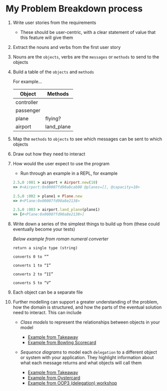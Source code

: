 My Problem Breakdown process
============================

1. Write user stories from the requirements
    - These should be user-centric, with a clear statement of value that this feature will give them
 
2. Extract the nouns and verbs from the first user story

3. Nouns are the `objects`, verbs are the `messages` or `methods` to send to the objects

4. Build a table of the `objects` and `methods`

    For example...

    Object | Methods
    -------------------- | -----------------------
    controller | 
    passenger | 
    plane | flying?
    airport | land_plane


5. Map the `methods` to `objects` to see which messages can be sent to which objects

6. Draw out how they need to interact

7. How would the user expect to use the program
    - Run through an example in a REPL, for example

    ```ruby
    2.5.0 :001 > airport = Airport.new(10)
    => #<Airport:0x00007fd90a8cab00 @planes=[], @capacity=10> 

    2.5.0 :002 > plane1 = Plane.new
    => #<Plane:0x00007fd90a8e2138> 

    2.5.0 :003 > airport.land_plane(plane1)
    => [#<Plane:0x00007fd90a8e2138>]
    
    ```

8. Write down a series of the simplest things to build up from (these could eventually become your tests)

    _Below example from roman numeral converter_

    ```
    return a single type (string)
    ```

    ```
    converts 0 to “”
    ```

    ```
    converts 1 to “I”
    ```

    ```
    converts 2 to “II”
    ```

    ```
    converts 5 to “V”
    ```

9. Each object can be a separate file

10. Further modelling can support a greater understanding of the problem, how the domain is structured, and how the parts of the eventual solution need to interact. This can include
    - _Class models_ to represent the relationships between objects in your model
      - [Example from Takeaway](https://github.com/mattTea/takeaway-challenge/blob/master/problem/takeaway_class_diagram.jpg)
      - [Example from Bowling Scorecard](https://github.com/mattTea/bowling-challenge/blob/master/problem/BowlingScoreCard%20-%20Class%20diagram.png)

    - _Sequence diagrams_ to model each `delegation` to a different object or system with your application. They highlight information about what each message returns and what objects will call them
      - [Example from Takeaway](https://github.com/mattTea/takeaway-challenge/blob/master/problem/takeaway_sequence_diagram.jpg)
      - [Example from Oystercard](https://github.com/mattTea/Portfolio/blob/master/images/oystercard_journey_sequence.jpg)
      - [Example from OOP3 (delegation) workshop](https://github.com/mattTea/Portfolio/blob/master/images/oop_3_sequence_diagram.jpeg)
